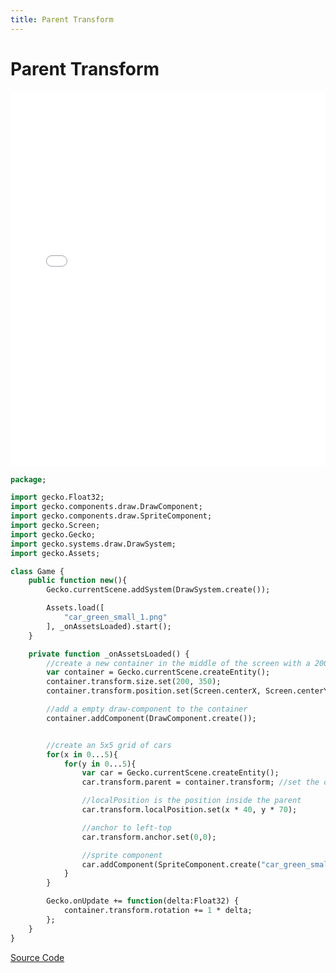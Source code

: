 ```yaml
---
title: Parent Transform
---
```

# Parent Transform

<iframe src="/builds/parenttransform/index.html" width="800" height="600" frameBorder="0" style="width: 100vw; height:75vw; max-width:100%; max-height:600px"></iframe>

```haxe
package;

import gecko.Float32;
import gecko.components.draw.DrawComponent;
import gecko.components.draw.SpriteComponent;
import gecko.Screen;
import gecko.Gecko;
import gecko.systems.draw.DrawSystem;
import gecko.Assets;

class Game {
    public function new(){
        Gecko.currentScene.addSystem(DrawSystem.create());

        Assets.load([
            "car_green_small_1.png"
        ], _onAssetsLoaded).start();
    }

    private function _onAssetsLoaded() {
        //create a new container in the middle of the screen with a 200x350 of size
        var container = Gecko.currentScene.createEntity();
        container.transform.size.set(200, 350);
        container.transform.position.set(Screen.centerX, Screen.centerY);

        //add a empty draw-component to the container
        container.addComponent(DrawComponent.create());


        //create an 5x5 grid of cars
        for(x in 0...5){
            for(y in 0...5){
                var car = Gecko.currentScene.createEntity();
                car.transform.parent = container.transform; //set the container transform as the parent transform

                //localPosition is the position inside the parent
                car.transform.localPosition.set(x * 40, y * 70);

                //anchor to left-top
                car.transform.anchor.set(0,0);

                //sprite component
                car.addComponent(SpriteComponent.create("car_green_small_1.png"));
            }
        }

        Gecko.onUpdate += function(delta:Float32) {
            container.transform.rotation += 1 * delta;
        };
    }
}
```


[Source Code](https://github.com/Nazariglez/Gecko2D/tree/master/examples/parenttransform)
